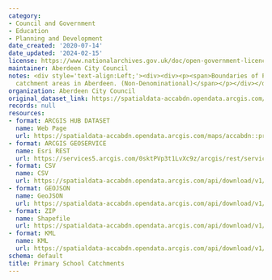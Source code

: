 ```yaml
---
category:
- Council and Government
- Education
- Planning and Development
date_created: '2020-07-14'
date_updated: '2024-02-15'
license: https://www.nationalarchives.gov.uk/doc/open-government-licence/version/3/
maintainer: Aberdeen City Council
notes: <div style='text-align:Left;'><div><div><p><span>Boundaries of Primary School
  catchment areas in Aberdeen. (Non-Denominational)</span></p></div></div></div>
organization: Aberdeen City Council
original_dataset_link: https://spatialdata-accabdn.opendata.arcgis.com/maps/accabdn::primary-school-catchments-1
records: null
resources:
- format: ARCGIS HUB DATASET
  name: Web Page
  url: https://spatialdata-accabdn.opendata.arcgis.com/maps/accabdn::primary-school-catchments-1
- format: ARCGIS GEOSERVICE
  name: Esri REST
  url: https://services5.arcgis.com/0sktPVp3t1LvXc9z/arcgis/rest/services/Primary_School_Catchments/FeatureServer/58
- format: CSV
  name: CSV
  url: https://spatialdata-accabdn.opendata.arcgis.com/api/download/v1/items/f606a1b1b5b746aea68955d5d8458e6e/csv?layers=58
- format: GEOJSON
  name: GeoJSON
  url: https://spatialdata-accabdn.opendata.arcgis.com/api/download/v1/items/f606a1b1b5b746aea68955d5d8458e6e/geojson?layers=58
- format: ZIP
  name: Shapefile
  url: https://spatialdata-accabdn.opendata.arcgis.com/api/download/v1/items/f606a1b1b5b746aea68955d5d8458e6e/shapefile?layers=58
- format: KML
  name: KML
  url: https://spatialdata-accabdn.opendata.arcgis.com/api/download/v1/items/f606a1b1b5b746aea68955d5d8458e6e/kml?layers=58
schema: default
title: Primary School Catchments
---
```

